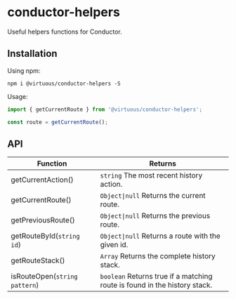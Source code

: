 # conductor-helpers

Useful helpers functions for Conductor.

## Installation

Using npm:

`npm i @virtuous/conductor-helpers -S`

Usage:

```js
import { getCurrentRoute } from '@virtuous/conductor-helpers';

const route = getCurrentRoute();

```

## API

| Function                      | Returns                                                                     |
|-------------------------------|-----------------------------------------------------------------------------|
| getCurrentAction()            | `string` The most recent history action.                                    |
| getCurrentRoute()             | `Object\|null` Returns the current route.                                  |
| getPreviousRoute()            | `Object\|null` Returns the previous route.                                  |
| getRouteById(`string id`)     | `Object\|null` Returns a route with the given id.                           |
| getRouteStack()               | `Array` Returns the complete history stack.                                 |
| isRouteOpen(`string pattern`) | `boolean` Returns true if a matching route is found in the history stack.   |
